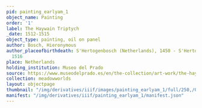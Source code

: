 ```yaml
---
pid: painting_earlyam_1
object_name: Painting
order: '1'
label: The Haywain Triptych
_date: 1512-1515
object_type: painting, oil on panel
author: Bosch, Hieronymous
author_placeofbirthdeath: S'Hertogenbosch (Netherlands), 1450 - S'Hertogenbosch (Netherlands),
  1516
place: Netherlands
holding_institution: Museo del Prado
source: https://www.museodelprado.es/en/the-collection/art-work/the-haywain-triptych/7673843a-d2b6-497a-ac80-16242b36c3ce
collection: meadowworlds
layout: objectpage
thumbnail: "/img/derivatives/iiif/images/painting_earlyam_1/full/250,/0/default.jpg"
manifest: "/img/derivatives/iiif/painting_earlyam_1/manifest.json"
---
```

